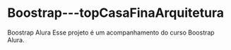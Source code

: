# Boostrap---topCasaFinaArquitetura
Boostrap Alura
Esse projeto é um acompanhamento do curso Boostrap Alura.
